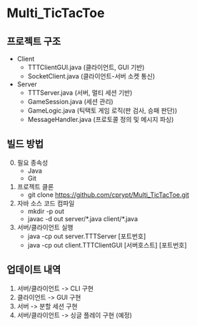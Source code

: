 # Multi_TicTacToe

## 프로젝트 구조
- Client
    - TTTClientGUI.java (클라이언트, GUI 기반)
    - SocketClient.java (클라이언트-서버 소켓 통신)
- Server
    - TTTServer.java (서버, 멀티 세션 기반)
    - GameSession.java (세션 관리)
    - GameLogic.java (틱택토 게임 로직(판 검사, 승패 판단))
    - MessageHandler.java (프로토콜 정의 및 메시지 파싱)

## 빌드 방법
0. 필요 종속성
    - Java
    - Git
2. 프로젝트 클론
    - git clone https://github.com/cprypt/Multi_TicTacToe.git
3. 자바 소스 코드 컴파일
    - mkdir -p out
    - javac -d out server/\*.java client/\*.java
4. 서버/클라이언트 실행
    - java -cp out server.TTTServer [포트번호]
    - java -cp out client.TTTClientGUI [서버호스트] [포트번호]

## 업데이트 내역
1. 서버/클라이언트 -> CLI 구현
2. 클라이언트 -> GUI 구현
3. 서버 -> 분할 세션 구현
4. 서버/클라이언트 -> 싱글 플레이 구현 (예정)
